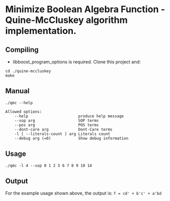 Minimize Boolean Algebra Function - Quine-McCluskey algorithm implementation.
=====                                                                          
       
Compiling
---------
* libboost_program_options is required.
Clone this project and:
```
cd ./quine-mccluskey
make
```

Manual
---------
```./qmc --help```
```
Allowed options:
    --help                      produce help message
    --sop arg                   SOP terms
    --pos arg                   POS terms
    --dont-care arg             Dont-Care terms
    -l [ --literals-count ] arg Literals count
    --debug arg (=0)            Show debug information
```

Usage
---------
```./qmc -l 4 --sop 0 1 2 5 6 7 8 9 10 14```

Output
---------
For the example usage shown above, the output is:
```f = cd' + b'c' + a'bd```
